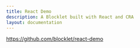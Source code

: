 ```yaml
---
title: React Demo
description: A Blocklet built with React and CRA
layout: documentation
---
```


<SampleInfo sampleName="react-demo" />

https://github.com/blocklet/react-demo

